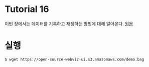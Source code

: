 # Tutorial 16
이번 장에서는 데이터를 기록하고 재생하는 방법에 대해 알아본다.
[원문](http://wiki.ros.org/ROS/Tutorials/Recording%20and%20playing%20back%20data)


# 실행
``` bash
$ wget https://open-source-webviz-ui.s3.amazonaws.com/demo.bag
```
